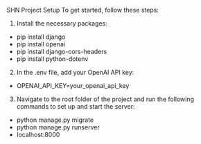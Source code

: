 SHN Project Setup
To get started, follow these steps:

1. Install the necessary packages:
- pip install django
- pip install openai
- pip install django-cors-headers
- pip install python-dotenv

2. In the .env file, add your OpenAI API key:
- OPENAI_API_KEY=your_openai_api_key

3. Navigate to the root folder of the project and run the following commands to set up and start the server:
- python manage.py migrate
- python manage.py runserver
- localhost:8000
